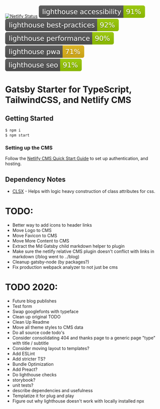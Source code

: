 [![Netlify Status](https://api.netlify.com/api/v1/badges/d99d8c8d-62af-4761-9bf2-c2f317e7705e/deploy-status)](https://app.netlify.com/sites/gatsby-starter-typescript-tailwind-netlifycms/deploys)
![Lighthouse Accessibility](./lighthouse-badges/lighthouse_accessibility.svg)
![Lighthouse Best Practices](./lighthouse-badges/lighthouse_best-practices.svg)
![Lighthouse Performance](./lighthouse-badges/lighthouse_performance.svg)
![Lighthouse PWA](./lighthouse-badges/lighthouse_pwa.svg)
![Lighthouse SEO](./lighthouse-badges/lighthouse_seo.svg)

# Gatsby Starter for TypeScript, TailwindCSS, and Netlify CMS

## Getting Started

```
$ npm i
$ npm start
```

### Setting up the CMS

Follow the [Netlify CMS Quick Start Guide](https://www.netlifycms.org/docs/quick-start/#authentication) to set up authentication, and hosting.

## Dependency Notes

- [CLSX](https://github.com/lukeed/clsx) - Helps with logic heavy construction of class attributes for css.

# TODO:

- Better way to add icons to header links
- Move Logo to CMS
- Move Favicon to CMS
- Move More Content to CMS
- Extract the Md Gatsby child markdown helper to plugin
- Make sure the netlify relative CMS plugin doesn't conflict with links in markdown (/blog went to ../blog)
- Cleanup gatsby-node (by packages?)
- Fix production webpack analyzer to not just be cms

# TODO 2020:

- Future blog publishes
- Test form
- Swap googlefonts with typeface
- Clean up original TODO
- Clean Up Readme
- Move all theme styles to CMS data
- Do all source code todo's
- Consider consolidating 404 and thanks page to a generic page "type" with title / subtitle
- Consider moving layout to templates?
- Add ESLint
- Add stricter TS?
- Bundle Optimization
- Add Preact?
- Do lighthouse checks
- storybook?
- unit tests?
- describe dependencies and usefulness
- Templatize it for plug and play
- Figure out why lighthouse doesn't work with locally installed npx
